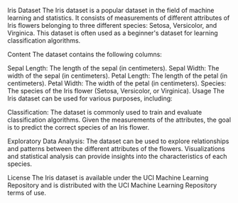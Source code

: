 Iris Dataset
The Iris dataset is a popular dataset in the field of machine learning and statistics. It consists of measurements of different attributes of Iris flowers belonging to three different species: Setosa, Versicolor, and Virginica. This dataset is often used as a beginner's dataset for learning classification algorithms.

Content
The dataset contains the following columns:

Sepal Length: The length of the sepal (in centimeters).
Sepal Width: The width of the sepal (in centimeters).
Petal Length: The length of the petal (in centimeters).
Petal Width: The width of the petal (in centimeters).
Species: The species of the Iris flower (Setosa, Versicolor, or Virginica).
Usage
The Iris dataset can be used for various purposes, including:

Classification: The dataset is commonly used to train and evaluate classification algorithms. Given the measurements of the attributes, the goal is to predict the correct species of an Iris flower.

Exploratory Data Analysis: The dataset can be used to explore relationships and patterns between the different attributes of the flowers. Visualizations and statistical analysis can provide insights into the characteristics of each species.

License
The Iris dataset is available under the UCI Machine Learning Repository and is distributed with the UCI Machine Learning Repository terms of use.
